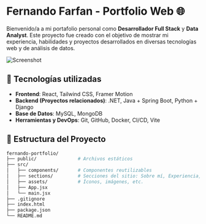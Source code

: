 # Fernando Farfan - Portfolio Web 🌐

Bienvenido/a a mi portafolio personal como **Desarrollador Full Stack** y **Data Analyst**. Este proyecto fue creado con el objetivo de mostrar mi experiencia, habilidades y proyectos desarrollados en diversas tecnologías web y de análisis de datos.

![Screenshot](./public/preview.png) <!-- Puedes agregar una imagen de vista previa de tu portfolio si deseas -->

## 🚀 Tecnologías utilizadas

- **Frontend**: React, Tailwind CSS, Framer Motion
- **Backend (Proyectos relacionados)**: .NET, Java + Spring Boot, Python + Django
- **Base de Datos**: MySQL, MongoDB
- **Herramientas y DevOps**: Git, GitHub, Docker, CI/CD, Vite

## 📁 Estructura del Proyecto

```bash
fernando-portfolio/
├── public/               # Archivos estáticos
├── src/
│   ├── components/       # Componentes reutilizables
│   ├── sections/         # Secciones del sitio: Sobre mí, Experiencia, etc.
│   ├── assets/           # Íconos, imágenes, etc.
│   ├── App.jsx
│   └── main.jsx
├── .gitignore
├── index.html
├── package.json
└── README.md
